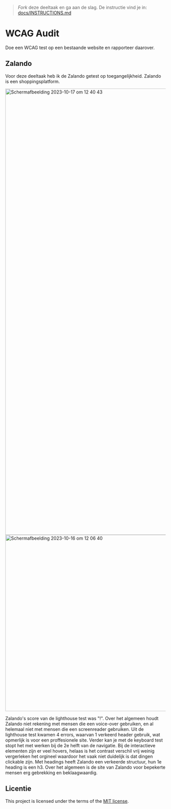 > _Fork_ deze deeltaak en ga aan de slag. De instructie vind je in: [docs/INSTRUCTIONS.md](https://github.com/fdnd-task/all-human-wcag-audit/blob/main/docs/INSTRUCTIONS.md)

# WCAG Audit 

Doe een WCAG test op een bestaande website en rapporteer daarover.

## Zalando

Voor deze deeltaak heb ik de Zalando getest op toegangelijkheid. Zalando is een shoppingsplatform.

<img width="1397" alt="Scherm­afbeelding 2023-10-17 om 12 40 43" src="https://github.com/lisavanmansom/all-human-wcag-audit/assets/144007419/27e9514d-023a-4efa-a259-34c1f133fb78">

<img width="552" alt="Scherm­afbeelding 2023-10-16 om 12 06 40" src="https://github.com/lisavanmansom/all-human-wcag-audit/assets/144007419/7dc78561-23c4-49bc-a580-656adf83d0be">


Zalando's score van de lighthouse test was "!". Over het algemeen houdt Zalando niet rekening met mensen die een voice-over gebruiken, en al helemaal niet met mensen die een screenreader gebruiken. Uit de lighthouse test kwamen 4 errors, waarvan 1 verkeerd header gebruik, wat opmerlijk is voor een proffesionele site. Verder kan je met de keyboard test stopt het met werken bij de 2e helft van de navigatie. Bij de interactieve elementen zijn er veel hovers, helaas is het contrast verschil vrij weinig vergerleken het orgineel waardoor het vaak niet duidelijk is dat dingen clickable zijn. Met headings heeft Zalando een verkeerde structuur, hun 1e heading is een h3. Over het algemeen is de site van Zalando voor bepekerte mensen erg gebrekking en beklaagwaardig.

## Licentie

This project is licensed under the terms of the [MIT license](./LICENSE).

